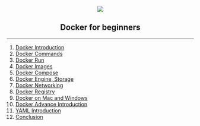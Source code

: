 <p align="center">
  <img src="https://cx-discourse-user-uploads.s3.dualstack.us-east-1.amazonaws.com/original/1X/b94327ea14b2ad93b9fb610fe413c6981d54dcac.png" />
</p>

<h2 style="text-align: center;">Docker for beginners</h2>

---
1. [Docker Introduction](/Docker-introduction/Introduction.md)
1. [Docker Commands](/Docker-commands/Docker_commands.md)
1. [Docker Run](/Docker-run/Docker_run.md)
1. [Docker Images](/Docker-images/Docker_images.md)
1. [Docker Compose](/Docker-compose/Docker_compose.md)
1. [Docker Engine, Storage](/Docker_engine%2Cstorage/Docker_engine_and_storage.md)
1. [Docker Networking](/Docker-networking/Docker_networking.md)
1. [Docker Registry](/Docker-registry/Docker_registry.md)
1. [Docker on Mac and Windows](/Docker-on-Mac-and-Windows/Docker_on_mac_and_windows.md)
1. [Docker Advance Introduction](/Docker-advance-introduction/listing.md)
1. [YAML Introduction](/YAML-introduction/YAML_introduction.md)
1. [Conclusion](/Conclusion/Conclusion.md)